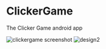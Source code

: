# ClickerGame
The Clicker Game android app

![clickergame screenshot](https://cloud.githubusercontent.com/assets/18600300/17669917/2eb58f32-632d-11e6-9a1f-2206afbf3e10.png)
![design2](https://cloud.githubusercontent.com/assets/18600300/17669923/39f52ff6-632d-11e6-9597-bdb4df9b34db.png)
